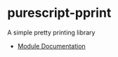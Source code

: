 # purescript-pprint

A simple pretty printing library

- [Module Documentation](docs/Text/Pretty.md)
